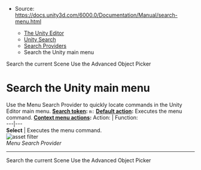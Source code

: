 * Source: https://docs.unity3d.com/6000.0/Documentation/Manual/search-menu.html

  * [The Unity Editor](https://docs.unity3d.com/6000.0/Documentation/Manual/unity-editor.html)
  * [Unity Search](https://docs.unity3d.com/6000.0/Documentation/Manual/search-overview.html)
  * [Search Providers](https://docs.unity3d.com/6000.0/Documentation/Manual/search-providers.html)
  * Search the Unity main menu


[](https://docs.unity3d.com/6000.0/Documentation/Manual/search-scene.html)
Search the current Scene
[](https://docs.unity3d.com/6000.0/Documentation/Manual/search-advanced-object-picker.html)
Use the Advanced Object Picker
# Search the Unity main menu
Use the Menu Search Provider to quickly locate commands in the Unity Editor main menu.
**[Search token](https://docs.unity3d.com/6000.0/Documentation/Manual/search-filters.html#search-tokens):** `m:`
**[Default action](https://docs.unity3d.com/6000.0/Documentation/Manual/search-usage.html#default-actions):** Executes the menu command.
**[Context menu actions](https://docs.unity3d.com/6000.0/Documentation/Manual/search-usage.html#additional-actions):**
Action: | Function:  
---|---  
**Select** | Executes the menu command.  
![asset filter](https://docs.unity3d.com/6000.0/Documentation/uploads/Main/search-provider-menu.png)  
_Menu Search Provider_
* * *
[](https://docs.unity3d.com/6000.0/Documentation/Manual/search-scene.html)
Search the current Scene
[](https://docs.unity3d.com/6000.0/Documentation/Manual/search-advanced-object-picker.html)
Use the Advanced Object Picker
